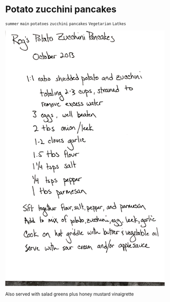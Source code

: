 # Potato zucchini pancakes

`summer` `main` `potatoes` `zucchini` `pancakes` `Vegetarian` `Latkes`

![Evernote_Snapshot_20180723_203423.png](image/Evernote_Snapshot_20180723_203423.png)

Also served with salad greens plus honey mustard vinaigrette 
